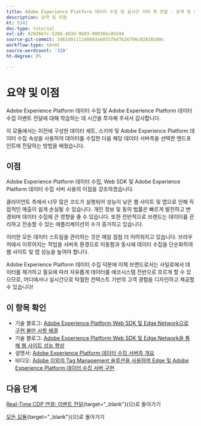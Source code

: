 ```yaml
---
title: Adobe Experience Platform 데이터 수집 및 실시간 서버 측 전달 - 요약 및 이점
description: 요약 및 이점
kt: 5342
doc-type: tutorial
exl-id: 4292667c-5266-463d-9b93-90036bc05594
source-git-commit: 3d61d91111d8693ab031fbd7b26706c02818108c
workflow-type: tm+mt
source-wordcount: '320'
ht-degree: 0%

---
```


# 요약 및 이점

Adobe Experience Platform 데이터 수집 및 Adobe Experience Platform 데이터 수집 이벤트 전달에 대해 학습하는 데 시간을 투자해 주셔서 감사합니다.

이 모듈에서는 이전에 구성한 데이터 세트, 스키마 및 Adobe Experience Platform 데이터 수집 속성을 사용하여 데이터를 수집한 다음 해당 데이터 서버측을 선택한 엔드포인트에 전달하는 방법을 배웠습니다.

## 이점

Adobe Experience Platform 데이터 수집, Web SDK 및 Adobe Experience Platform 데이터 수집 서버 사용의 이점을 강조하겠습니다.

클라이언트 측에서 너무 많은 코드가 실행되어 성능이 낮은 웹 사이트 및 앱으로 인해 직접적인 매출이 쉽게 손실될 수 있습니다. 개인 정보 및 동의 법률은 빠르게 발전하고 변경되며 데이터 수집에 큰 영향을 줄 수 있습니다. 또한 전반적으로 브랜드는 데이터를 관리하고 전송할 수 있는 애플리케이션의 수가 증가하고 있습니다.

이러한 모든 데이터 스트림을 관리하는 것은 매일 점점 더 어려워지고 있습니다. 브라우저에서 이루어지는 작업을 서버측 환경으로 이동함과 동시에 데이터 수집을 단순화하여 웹 사이트 및 앱 성능을 높여야 합니다.

Adobe Experience Platform 데이터 수집 덕분에 이제 브랜드로서는 사일로에서 데이터를 제거하고 필요에 따라 자유롭게 데이터를 에코시스템 전반으로 흐르게 할 수 있으므로, 어디에서나 실시간으로 탁월한 컨텍스트 기반의 고객 경험을 디자인하고 제공할 수 있습니다!

## 이 항목 확인

- 기술 블로그: [Adobe Experience Platform Web SDK 및 Edge Network으로 구현 불만 사항 해결](https://medium.com/adobetech/solving-implementation-pain-points-with-adobe-experience-platform-web-sdk-and-edge-network-880b635e6819)
- 기술 블로그: [Adobe Experience Platform Web SDK 및 Edge Network을 통해 웹 사이트 성능 향상](https://medium.com/adobetech/boosting-website-performance-with-adobe-experience-platform-web-sdk-and-edge-network-329fcf70fdf9)
- 설명서: [Adobe Experience Platform 데이터 수집 서버측 개요](https://experienceleague.adobe.com/docs/experience-platform/tags/event-forwarding/overview.html?lang=en#server-side-info)
- 비디오: [Adobe 이외의 Tag Management 솔루션을 사용하여 Edge 및 Adobe Experience Platform 데이터 수집 서버 구현](https://video.tv.adobe.com/v/331986?quality=12&learn=on)

## 다음 단계

[Real-Time CDP 연결: 이벤트 전달](./aep-data-collection-ssf.md){target="_blank"}(으)로 돌아가기

[모든 모듈](./../../../../overview.md){target="_blank"}(으)로 돌아가기
